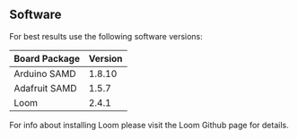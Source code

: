 ## Software

For best results use the following software versions:

Board Package | Version
------ | ------
Arduino SAMD | 1.8.10
Adafruit SAMD | 1.5.7
Loom | 2.4.1

For info about installing Loom please visit the Loom Github page for details.
